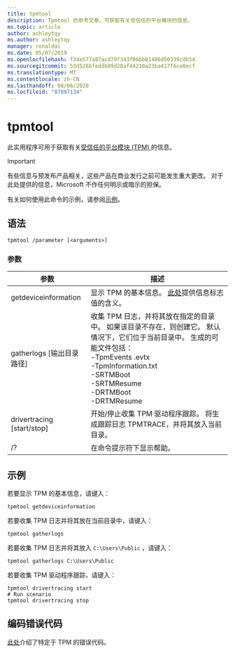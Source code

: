 ```yaml
---
title: tpmtool
description: Tpmtool 的参考文章，可获取有关受信任的平台模块的信息。
ms.topic: article
author: ashleytqy
ms.author: ashleytqy
manager: ronaldai
ms.date: 05/07/2019
ms.openlocfilehash: f34e577a87acd79f343f06bb81486d50339cdb54
ms.sourcegitcommit: 53d526bfeddb89d28af44210a23ba417f6ce0ecf
ms.translationtype: MT
ms.contentlocale: zh-CN
ms.lasthandoff: 08/06/2020
ms.locfileid: "87897134"
---
```

# <a name="tpmtool"></a>tpmtool

此实用程序可用于获取有关[受信任的平台模块 (TPM) ](/windows/security/information-protection/tpm/trusted-platform-module-overview)的信息。

>[!IMPORTANT]
>有些信息与预发布产品相关，这些产品在商业发行之前可能发生重大更改。 对于此处提供的信息，Microsoft 不作任何明示或暗示的担保。

有关如何使用此命令的示例，请参阅[示例](#tpmtool_examples)。

## <a name="syntax"></a>语法

```
tpmtool /parameter [<arguments>]
```
### <a name="parameters"></a>参数

|参数|描述|
|---------|-----------|
|getdeviceinformation|显示 TPM 的基本信息。 [此处](/windows/desktop/secprov/win32-tpm-isreadyinformation#parameters)提供信息标志值的含义。|
|gatherlogs [输出目录路径]|收集 TPM 日志，并将其放在指定的目录中。 如果该目录不存在，则创建它。 默认情况下，它们位于当前目录中。 生成的可能文件包括： </br>-TpmEvents .evtx</br>-TpmInformation.txt</br>-SRTMBoot</br>-SRTMResume</br>-DRTMBoot</br>-DRTMResume</br>|
|drivertracing [start/stop]|开始/停止收集 TPM 驱动程序跟踪。 将生成跟踪日志 TPMTRACE，并将其放入当前目录。|
|/?|在命令提示符下显示帮助。|

## <a name="examples"></a><a name=tpmtool_examples></a>示例

若要显示 TPM 的基本信息，请键入：
```
tpmtool getdeviceinformation
```
若要收集 TPM 日志并将其放在当前目录中，请键入：
```
tpmtool gatherlogs
```
若要收集 TPM 日志并将其放入 `C:\Users\Public` ，请键入：
```
tpmtool gatherlogs C:\Users\Public
```
若要收集 TPM 驱动程序跟踪，请键入：
```
tpmtool drivertracing start
# Run scenario
tpmtool drivertracing stop
```

## <a name="decoding-error-codes"></a>编码错误代码

[此处](/windows/desktop/com/com-error-codes-6)介绍了特定于 TPM 的错误代码。
